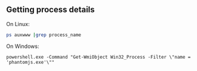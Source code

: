## Getting process details

On Linux:

```bash
ps auxwww |grep process_name
```

On Windows:

```shell
powershell.exe -Command "Get-WmiObject Win32_Process -Filter \"name = 'phantomjs.exe'\""
```